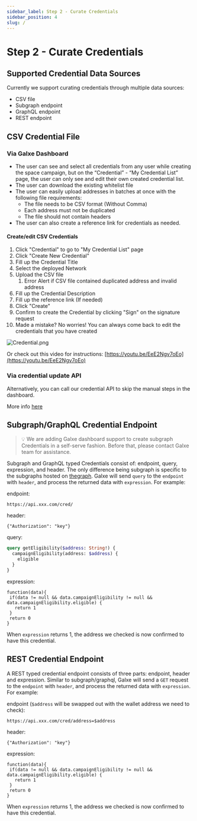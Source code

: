 ```yaml
---
sidebar_label: Step 2 - Curate Credentials
sidebar_position: 4
slug: /
---
```


# Step 2 - Curate Credentials

## Supported Credential Data Sources

Currently we support curating credentials through multiple data sources:

- CSV file
- Subgraph endpoint
- GraphQL endpoint
- REST endpoint

## CSV Credential File

### Via Galxe Dashboard

- The user can see and select all credentials from any user while creating the space campaign, but on the “Credential” - “My Credential List” page, the user can only see and edit their own created credential list.
- The user can download the existing whitelist file
- The user can easily upload addresses in batches at once with the following file requirements:
  - The file needs to be CSV format (Without Comma)
  - Each address must not be duplicated
  - The file should not contain headers
- The user can also create a reference link for credentials as needed.

#### Create/edit CSV Credentials

1. Click "Credential" to go to "My Credential List" page
2. Click "Create New Credential"
3. Fill up the Credential Title
4. Select the deployed Network
5. Upload the CSV file
   1. Error Alert if CSV file contained duplicated address and invalid address
6. Fill up the Credential Description
7. Fill up the reference link (If needed)
8. Click "Create"
9. Confirm to create the Credential by clicking "Sign" on the signature request
10. Made a mistake? No worries! You can always come back to edit the credentials that you have created

![Credential.png](assets/Credential.png)

Or check out this video for instructions: [https://youtu.be/EeE2Ngv7oEo](https://youtu.be/EeE2Ngv7oEo)

### Via credential update API

Alternatively, you can call our credential API to skip the manual steps in the dashboard.

More info [here](../../developer/guide/api-cred-items-update)

## Subgraph/GraphQL Credential Endpoint

> 💡 We are adding Galxe dashboard support to create subgraph Credentials in a self-serve fashion. Before that, please contact Galxe team for assistance.

Subgraph and GraphQL typed Credentials consist of: endpoint, query, expression, and header. The only difference being subgraph is specific to the subgraphs hosted on [thegraph](https://thegraph.com/). Galxe will send `query` to the `endpoint` with `header`, and process the returned data with `expression`. For example:

endpoint:

```
https://api.xxx.com/cred/
```

header:

```tsx
{"Authorization": "key"}
```

query:

```graphql
query getEligibility($address: String!) {
  campaignEligibility(address: $address) {
    eligible
  }
}
```

expression:

```tsx
function(data){
 if(data != null && data.campaignEligibility != null && data.campaignEligibility.eligible) {
   return 1
 }
 return 0
}
```

When `expression` returns 1, the address we checked is now confirmed to have this credential.

## REST Credential Endpoint

A REST typed credential endpoint consists of three parts: endpoint, header and expression. Similar to subgraph/graphql, Galxe will send a `GET` request to the `endpoint` with `header`, and process the returned data with `expression`. For example:

endpoint (`$address` will be swapped out with the wallet address we need to check):

```
https://api.xxx.com/cred/address=$address
```

header:

```tsx
{"Authorization": "key"}
```

expression:

```tsx
function(data){
 if(data != null && data.campaignEligibility != null && data.campaignEligibility.eligible) {
   return 1
 }
 return 0
}
```

When `expression` returns 1, the address we checked is now confirmed to have this credential.
